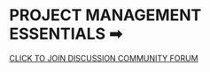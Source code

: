 <h1>PROJECT MANAGEMENT ESSENTIALS ➡</h1> 
<a href= "https://chat.whatsapp.com/HzginT6O1ip8sb5SGgPTse?mode=ac_c">CLICK TO JOIN DISCUSSION COMMUNITY FORUM </a>
